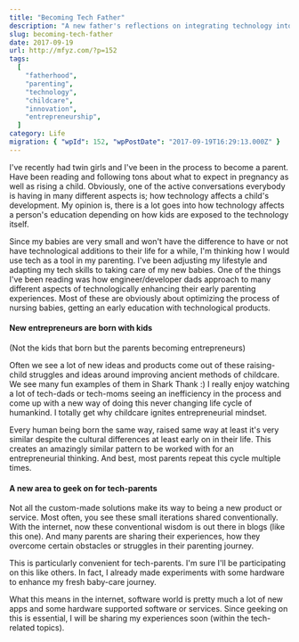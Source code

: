 ```yaml
---
title: "Becoming Tech Father"
description: "A new father's reflections on integrating technology into parenting, exploring how tech can aid in childcare, and the rise of parent-driven innovation in baby-related products and services."
slug: becoming-tech-father
date: 2017-09-19
url: http://mfyz.com/?p=152
tags:
  [
    "fatherhood",
    "parenting",
    "technology",
    "childcare",
    "innovation",
    "entrepreneurship",
  ]
category: Life
migration: { "wpId": 152, "wpPostDate": "2017-09-19T16:29:13.000Z" }
---
```


I've recently had twin girls and I've been in the process to become a parent. Have been reading and following tons about what to expect in pregnancy as well as rising a child. Obviously, one of the active conversations everybody is having in many different aspects is; how technology affects a child's development. My opinion is, there is a lot goes into how technology affects a person's education depending on how kids are exposed to the technology itself.

Since my babies are very small and won't have the difference to have or not have technological additions to their life for a while, I'm thinking how I would use tech as a tool in my parenting. I've been adjusting my lifestyle and adapting my tech skills to taking care of my new babies. One of the things I've been reading was how engineer/developer dads approach to many different aspects of technologically enhancing their early parenting experiences. Most of these are obviously about optimizing the process of nursing babies, getting an early education with technological products.

#### New entrepreneurs are born with kids

(Not the kids that born but the parents becoming entrepreneurs)

Often we see a lot of new ideas and products come out of these raising-child struggles and ideas around improving ancient methods of childcare. We see many fun examples of them in Shark Thank :) I really enjoy watching a lot of tech-dads or tech-moms seeing an inefficiency in the process and come up with a new way of doing this never changing life cycle of humankind. I totally get why childcare ignites entrepreneurial mindset.

Every human being born the same way, raised same way at least it's very similar despite the cultural differences at least early on in their life. This creates an amazingly similar pattern to be worked with for an entrepreneurial thinking. And best, most parents repeat this cycle multiple times.

#### A new area to geek on for tech-parents

Not all the custom-made solutions make its way to being a new product or service. Most often, you see these small iterations shared conventionally. With the internet, now these conventional wisdom is out there in blogs (like this one). And many parents are sharing their experiences, how they overcome certain obstacles or struggles in their parenting journey.

This is particularly convenient for tech-parents. I'm sure I'll be participating on this like others. In fact, I already made experiments with some hardware to enhance my fresh baby-care journey.

What this means in the internet, software world is pretty much a lot of new apps and some hardware supported software or services. Since geeking on this is essential, I will be sharing my experiences soon (within the tech-related topics).
